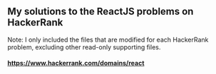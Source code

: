 ## My solutions to the ReactJS problems on HackerRank

Note: I only included the files that are modified for each HackerRank problem, excluding other read-only supporting files.

#### https://www.hackerrank.com/domains/react
